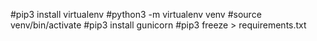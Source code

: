 #pip3 install virtualenv
#python3 -m virtualenv venv
#source venv/bin/activate
#pip3 install gunicorn
#pip3 freeze > requirements.txt